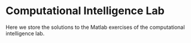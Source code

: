 # Computational Intelligence Lab 
Here we store the solutions to the Matlab exercises of the computational intelligence lab.
